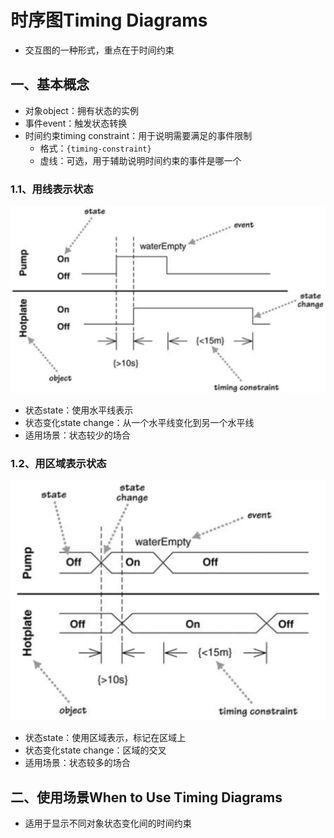 # 时序图Timing Diagrams

* 交互图的一种形式，重点在于时间约束

## 一、基本概念

* 对象object：拥有状态的实例
* 事件event：触发状态转换
* 时间约束timing constraint：用于说明需要满足的事件限制
  * 格式：`{timing-constraint}`
  * 虚线：可选，用于辅助说明时间约束的事件是哪一个

### 1.1、用线表示状态

<img src="./images/17-时序图-用线表示状态.png" alt="时序图-用线表示状态" style="zoom:50%;" />

* 状态state：使用水平线表示
* 状态变化state change：从一个水平线变化到另一个水平线
* 适用场景：状态较少的场合

### 1.2、用区域表示状态

<img src="./images/17-时序图-用区域表示状态.png" alt="时序图-用区域表示状态" style="zoom:50%;" />

* 状态state：使用区域表示，标记在区域上
* 状态变化state change：区域的交叉
* 适用场景：状态较多的场合



## 二、使用场景When to Use Timing Diagrams

* 适用于显示不同对象状态变化间的时间约束